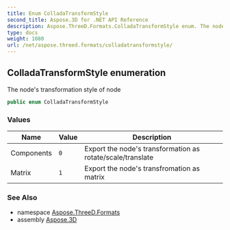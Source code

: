 ```yaml
---
title: Enum ColladaTransformStyle
second_title: Aspose.3D for .NET API Reference
description: Aspose.ThreeD.Formats.ColladaTransformStyle enum. The nodes transformation style of node
type: docs
weight: 1080
url: /net/aspose.threed.formats/colladatransformstyle/
---
```

## ColladaTransformStyle enumeration

The node's transformation style of node

```csharp
public enum ColladaTransformStyle
```

### Values

| Name | Value | Description |
| --- | --- | --- |
| Components | `0` | Export the node's transformation as rotate/scale/translate |
| Matrix | `1` | Export the node's transfromation as matrix |

### See Also

* namespace [Aspose.ThreeD.Formats](../../aspose.threed.formats/)
* assembly [Aspose.3D](../../)


